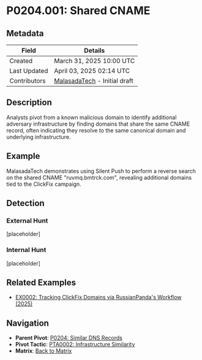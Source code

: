 # P0204.001: Shared CNAME

## Metadata
| Field          | Details                                      |
|----------------|----------------------------------------------|
| Created        | March 31, 2025 10:00 UTC                    |
| Last Updated   | April 03, 2025 02:14 UTC                    |
| Contributors   | [MalasadaTech](../contributors.md#malasadatech) - Initial draft |

## Description
Analysts pivot from a known malicious domain to identify additional adversary infrastructure by finding domains that share the same CNAME record, often indicating they resolve to the same canonical domain and underlying infrastructure.

## Example
MalasadaTech demonstrates using Silent Push to perform a reverse search on the shared CNAME "ruvmq.bmtrck.com", revealing additional domains tied to the ClickFix campaign.

## Detection

### External Hunt
[placeholder]

### Internal Hunt
[placeholder]

## Related Examples
- [EX0002: Tracking ClickFix Domains via RussianPanda's Workflow (2025)](../examples/EX0002.md)

## Navigation
- **Parent Pivot**: [P0204: Similar DNS Records](P0204.md)
- **Pivot Tactic**: [PTA0002: Infrastructure Similarity](../pivot-tactics/PTA0002/main.md)
- **Matrix**: [Back to Matrix](../matrix.md)